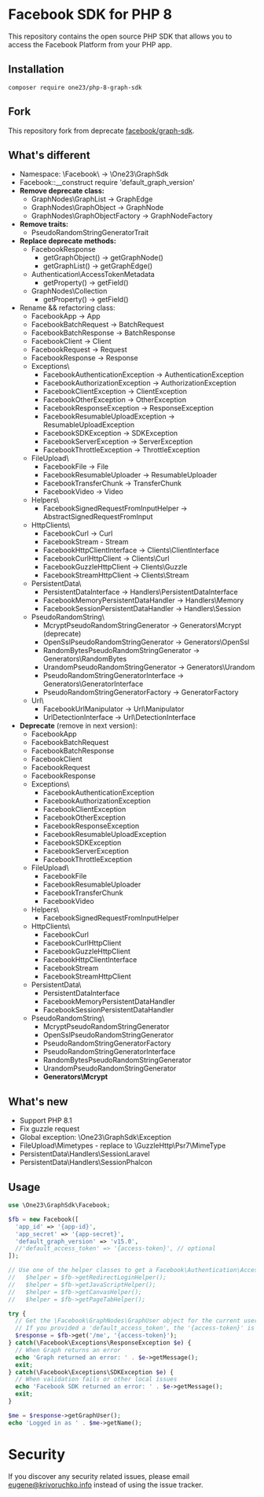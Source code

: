 # Facebook SDK for PHP 8

This repository contains the open source PHP SDK that allows you to access the Facebook Platform from your PHP app.

## Installation

```shell
composer require one23/php-8-graph-sdk
```

## Fork

This repository fork from deprecate [facebook/graph-sdk](https://github.com/facebookarchive/php-graph-sdk).

## What's different

- Namespace: \Facebook\ -> \One23\GraphSdk
- Facebook::__construct require 'default_graph_version'
- **Remove deprecate class:**
  - GraphNodes\GraphList -> GraphEdge
  - GraphNodes\GraphObject -> GraphNode
  - GraphNodes\GraphObjectFactory -> GraphNodeFactory
- **Remove traits:**
  - PseudoRandomStringGeneratorTrait
- **Replace deprecate methods:**
  - FacebookResponse
    - getGraphObject() -> getGraphNode()
    - getGraphList() -> getGraphEdge()
  - Authentication\AccessTokenMetadata
    - getProperty() -> getField()
  - GraphNodes\Collection
    - getProperty() -> getField()
- Rename && refactoring class:
  - FacebookApp -> App
  - FacebookBatchRequest -> BatchRequest
  - FacebookBatchResponse -> BatchResponse
  - FacebookClient -> Client
  - FacebookRequest -> Request
  - FacebookResponse -> Response 
  - Exceptions\
    - FacebookAuthenticationException -> AuthenticationException
    - FacebookAuthorizationException -> AuthorizationException
    - FacebookClientException -> ClientException
    - FacebookOtherException -> OtherException
    - FacebookResponseException -> ResponseException
    - FacebookResumableUploadException -> ResumableUploadException
    - FacebookSDKException -> SDKException
    - FacebookServerException -> ServerException
    - FacebookThrottleException -> ThrottleException
  - FileUpload\
    - FacebookFile -> File
    - FacebookResumableUploader -> ResumableUploader
    - FacebookTransferChunk -> TransferChunk
    - FacebookVideo -> Video
  - Helpers\
    - FacebookSignedRequestFromInputHelper -> AbstractSignedRequestFromInput
  - HttpClients\
    - FacebookCurl -> Curl
    - FacebookStream - Stream
    - FacebookHttpClientInterface -> Clients\ClientInterface
    - FacebookCurlHttpClient -> Clients\Curl
    - FacebookGuzzleHttpClient -> Clients\Guzzle
    - FacebookStreamHttpClient -> Clients\Stream
  - PersistentData\
    - PersistentDataInterface -> Handlers\PersistentDataInterface
    - FacebookMemoryPersistentDataHandler -> Handlers\Memory
    - FacebookSessionPersistentDataHandler -> Handlers\Session
  - PseudoRandomString\
    - McryptPseudoRandomStringGenerator -> Generators\Mcrypt (deprecate)
    - OpenSslPseudoRandomStringGenerator -> Generators\OpenSsl
    - RandomBytesPseudoRandomStringGenerator -> Generators\RandomBytes
    - UrandomPseudoRandomStringGenerator -> Generators\Urandom
    - PseudoRandomStringGeneratorInterface -> Generators\GeneratorInterface
    - PseudoRandomStringGeneratorFactory -> GeneratorFactory
  - Url\
    - FacebookUrlManipulator -> Url\Manipulator
    - UrlDetectionInterface -> Url\DetectionInterface
- **Deprecate** (remove in next version):
  - FacebookApp
  - FacebookBatchRequest
  - FacebookBatchResponse
  - FacebookClient
  - FacebookRequest
  - FacebookResponse
  - Exceptions\
    - FacebookAuthenticationException
    - FacebookAuthorizationException
    - FacebookClientException
    - FacebookOtherException
    - FacebookResponseException
    - FacebookResumableUploadException
    - FacebookSDKException
    - FacebookServerException
    - FacebookThrottleException
  - FileUpload\
    - FacebookFile
    - FacebookResumableUploader
    - FacebookTransferChunk
    - FacebookVideo
  - Helpers\
    - FacebookSignedRequestFromInputHelper
  - HttpClients\
    - FacebookCurl
    - FacebookCurlHttpClient
    - FacebookGuzzleHttpClient
    - FacebookHttpClientInterface
    - FacebookStream
    - FacebookStreamHttpClient
  - PersistentData\
    - PersistentDataInterface
    - FacebookMemoryPersistentDataHandler
    - FacebookSessionPersistentDataHandler
  - PseudoRandomString\
    - McryptPseudoRandomStringGenerator
    - OpenSslPseudoRandomStringGenerator
    - PseudoRandomStringGeneratorFactory
    - PseudoRandomStringGeneratorInterface
    - RandomBytesPseudoRandomStringGenerator
    - UrandomPseudoRandomStringGenerator
    - **Generators\Mcrypt** 

## What's new

- Support PHP 8.1
- Fix guzzle request
- Global exception: \One23\GraphSdk\Exception
- FileUpload\Mimetypes - replace to \GuzzleHttp\Psr7\MimeType
- PersistentData\Handlers\SessionLaravel
- PersistentData\Handlers\SessionPhalcon
  
## Usage

```php
use \One23\GraphSdk\Facebook;

$fb = new Facebook([
  'app_id' => '{app-id}',
  'app_secret' => '{app-secret}',
  'default_graph_version' => 'v15.0',
  //'default_access_token' => '{access-token}', // optional
]);

// Use one of the helper classes to get a Facebook\Authentication\AccessToken entity.
//   $helper = $fb->getRedirectLoginHelper();
//   $helper = $fb->getJavaScriptHelper();
//   $helper = $fb->getCanvasHelper();
//   $helper = $fb->getPageTabHelper();

try {
  // Get the \Facebook\GraphNodes\GraphUser object for the current user.
  // If you provided a 'default_access_token', the '{access-token}' is optional.
  $response = $fb->get('/me', '{access-token}');
} catch(\Facebook\Exceptions\ResponseException $e) {
  // When Graph returns an error
  echo 'Graph returned an error: ' . $e->getMessage();
  exit;
} catch(\Facebook\Exceptions\SDKException $e) {
  // When validation fails or other local issues
  echo 'Facebook SDK returned an error: ' . $e->getMessage();
  exit;
}

$me = $response->getGraphUser();
echo 'Logged in as ' . $me->getName();
```

# Security

If you discover any security related issues, please email eugene@krivoruchko.info instead of using the issue tracker.
